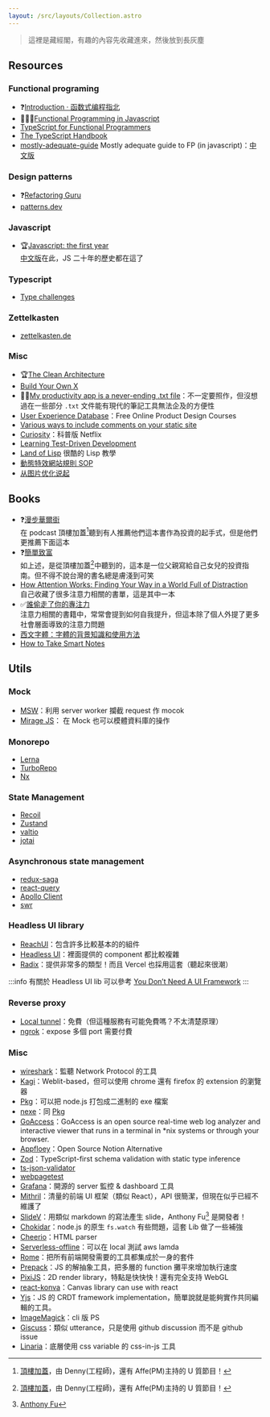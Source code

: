 ```yaml
---
layout: /src/layouts/Collection.astro
---
```


> 這裡是藏經閣，有趣的內容先收藏進來，然後放到長灰塵

## Resources

### Functional programing

- ❓[Introduction · 函数式编程指北](https://llh911001.gitbooks.io/mostly-adequate-guide-chinese/content/)
- 🏃🏽‍♂️[Functional Programming in Javascript](http://reactivex.io/learnrx/)
- [TypeScript for Functional Programmers](https://www.typescriptlang.org/docs/handbook/typescript-in-5-minutes-func.html)
- [The TypeScript Handbook](https://www.typescriptlang.org/docs/handbook/intro.html)
- [mostly-adequate-guide](https://github.com/MostlyAdequate/mostly-adequate-guide) Mostly adequate guide to FP (in javascript)：[中文版](https://jigsawye.gitbooks.io/mostly-adequate-guide/content/)

### Design patterns

- ❓[Refactoring Guru](https://refactoring.guru/design-patterns)
- [patterns.dev](https://www.patterns.dev/)

### Javascript

- 🏆[Javascript: the first year](https://dl.acm.org/doi/10.1145/3386327)  
  [中文版](https://cn.history.js.org/)在此，JS 二十年的歷史都在這了

### Typescript

- [Type challenges](https://github.com/type-challenges/type-challenges)

### Zettelkasten

- [zettelkasten.de](https://zettelkasten.de/posts/overview/)

### Misc

- 🏆[The Clean Architecture](https://blog.cleancoder.com/uncle-bob/2012/08/13/the-clean-architecture.html)
- [Build Your Own X](https://build-your-own-x.vercel.app/)
- 👍🏽[My productivity app is a never-ending .txt file](https://jeffhuang.com/productivity_text_file/)：不一定要照作，但沒想過在一些部分 `.txt` 文件能有現代的筆記工具無法企及的方便性
- [User Experience Database](https://www.uxdatabase.io/free-product-design-course)：Free Online Product Design Courses
- [Various ways to include comments on your static site](https://darekkay.com/blog/static-site-comments/)
- [Curiosity](https://curiositystream.com/)：科普版 Netflix
- [Learning Test-Driven Development](https://www.amazon.com/Learning-Test-Driven-Development-Polyglot-Uncluttered/dp/1098106474)
- [Land of Lisp](https://nostarch.com/lisp.htm) 很酷的 Lisp 教學
- [動態特效網站規則 SOP](https://blockstudio.tw/blog/web-animation-sop/)
- [从图片优化说起](https://cjting.me/2019/07/29/image-optimization/)

## Books
- ❓[漫步華爾街](https://www.books.com.tw/products/0010887459?sloc=main)  
  在 podcast 頂樓加蓋[^overbuild]聽到有人推薦他們這本書作為投資的起手式，但是他們更推薦下面這本
- ❓[簡單致富](https://www.books.com.tw/products/0010899661)  
  如上述，是從頂樓加蓋[^overbuild]中聽到的，這本是一位父親寫給自己女兒的投資指南。但不得不說台灣的書名總是膚淺到可笑
- [How Attention Works: Finding Your Way in a World Full of Distraction](https://www.books.com.tw/products/F014334037)  
  自己收藏了很多注意力相關的書單，這是其中一本
- ✅[誰偷走了你的專注力](https://www.books.com.tw/web/sys_serialtext/?item=0010924437)  
  注意力相關的書籍中，常常會提到如何自我提升，但這本除了個人外提了更多社會層面導致的注意力問題
- [西文字體：字體的背景知識和使用方法](https://www.books.com.tw/products/CN11115480)
- [How to Take Smart Notes](https://www.books.com.tw/products/E050130960)

## Utils

### Mock
- [MSW](https://mswjs.io/)：利用 server worker 攔截 request 作 mocok
- [Mirage JS](https://miragejs.com/)： 在 Mock 也可以模體資料庫的操作
### Monorepo

- [Lerna](https://lerna.js.org/)
- [TurboRepo](https://turborepo.org/)
- [Nx](https://nx.dev/)

### State Management

- [Recoil](https://recoiljs.org/)
- [Zustand](https://github.com/pmndrs/zustand)
- [valtio](https://github.com/pmndrs/valtio)
- [jotai](https://jotai.org/)

### Asynchronous state management

- [redux-saga](https://redux-observable.js.org/)
- [react-query](https://tanstack.com/query/v4/?from=reactQueryV3&original=https://react-query-v3.tanstack.com/)
- [Apollo Client](https://www.apollographql.com/docs/react/)
- [swr](https://swr.vercel.app/)

### Headless UI library

- [ReachUI](https://reach.tech/)：包含許多比較基本的的組件
- [Headless UI](https://headlessui.com/)：裡面提供的 component 都比較複雜
- [Radix](https://www.radix-ui.com/)：提供非常多的類型！而且 Vercel 也採用這套（聽起來很潮）

:::info
有關於 Headless UI lib 可以參考 [You Don’t Need A UI Framework](https://www.smashingmagazine.com/2022/05/you-dont-need-ui-framework/)
:::

### Reverse proxy

- [Local tunnel](https://theboroer.github.io/localtunnel-www/)：免費（但這種服務有可能免費嗎？不太清楚原理）
- [ngrok](https://ngrok.com/)：expose 多個 port 需要付費

### Misc

- [wireshark](https://www.wireshark.org/)：監聽 Network Protocol 的工具
- [Kagi](https://browser.kagi.com/)：Weblit-based，但可以使用 chrome 還有 firefox 的 extension 的瀏覽器
- [Pkg](https://github.com/vercel/pkg)：可以把 node.js 打包成二進制的 exe 檔案
- [nexe](https://github.com/nexe/nexe)：同 [Pkg](https://github.com/vercel/pkg)
- [GoAccess](https://goaccess.io/)：GoAccess is an open source real-time web log analyzer and interactive viewer that runs in a terminal in \*nix systems or through your browser.
- [Appfloey](https://www.appflowy.io/)：Open Source Notion Alternative
- [Zod](https://github.com/colinhacks/zod)：TypeScript-first schema validation with static type inference
- [ts-json-validator](https://github.com/ostrowr/ts-json-validator)
- [webpagetest](https://www.webpagetest.org/)
- [Grafana](https://grafana.com/)：開源的 server 監控 & dashboard 工具
- [Mithril](https://mithril.js.org/index.html)：清量的前端 UI 框架（類似 React），API 很簡潔，但現在似乎已經不維護了
- [SlideV](https://sli.dev/)：用類似 markdown 的寫法產生 slide，Anthony Fu[^anthonyfu] 是開發者！
- [Chokidar](https://github.com/paulmillr/chokidar)：node.js 的原生 `fs.watch` 有些問題，這套 Lib 做了一些補強
- [Cheerio](https://cheerio.js.org/index.html)：HTML parser
- [Serverless-offline](https://github.com/dherault/serverless-offline)：可以在 local 測試 aws lamda
- [Rome](https://github.com/rome/tools)：把所有前端開發需要的工具都集成於一身的套件
- [Prepack](https://prepack.io/)：JS 的解抽象工具，把多層的 function 攤平來增加執行速度
- [PixiJS](https://pixijs.com/)：2D render library，特點是快快快！還有完全支持 WebGL
- [react-konva](https://konvajs.org/docs/react/index.html)：Canvas library can use with react
- [Yjs](https://github.com/yjs/yjs)：JS 的 CRDT framework implementation，簡單說就是能夠實作共同編輯的工具。
- [ImageMagick](https://imagemagick.org/index.php)：cli 版 PS
- [Giscuss](https://giscus.app/)：類似 utterance，只是使用 github discussion 而不是 github issue
- [Linaria](https://github.com/callstack/linaria)：底層使用 css variable 的 css-in-js 工具



[^overbuild]:[頂樓加蓋](https://twitter.com/overbuild_io)，由 Denny(工程師)，還有 Affe(PM)主持的 U 質節目！
[^anthonyfu]:[Anthony Fu](https://antfu.me/)
